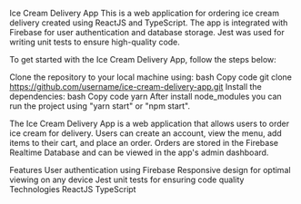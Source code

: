 Ice Cream Delivery App
This is a web application for ordering ice cream delivery created using ReactJS and TypeScript. The app is integrated with Firebase for user authentication and database storage. Jest was used for writing unit tests to ensure high-quality code.

To get started with the Ice Cream Delivery App, follow the steps below:

Clone the repository to your local machine using:
bash
Copy code
git clone https://github.com/username/ice-cream-delivery-app.git
Install the dependencies:
bash
Copy code
yarn
After install node_modules you can run the project using "yarn start" or "npm start".

The Ice Cream Delivery App is a web application that allows users to order ice cream for delivery. Users can create an account, view the menu, add items to their cart, and place an order. Orders are stored in the Firebase Realtime Database and can be viewed in the app's admin dashboard.

Features
User authentication using Firebase
Responsive design for optimal viewing on any device
Jest unit tests for ensuring code quality
Technologies
ReactJS
TypeScript
